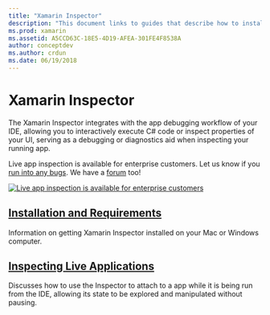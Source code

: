 ```yaml
---
title: "Xamarin Inspector"
description: "This document links to guides that describe how to install and use the Xamarin Inspector to explore and debug applications."
ms.prod: xamarin
ms.assetid: A5CCD63C-18E5-4D19-AFEA-301FE4F8538A
author: conceptdev
ms.author: crdun
ms.date: 06/19/2018
---
```


# Xamarin Inspector

The Xamarin Inspector integrates with the app debugging workflow of your IDE,
allowing you to interactively execute C# code or inspect properties of your UI,
serving as a debugging or diagnostics aid when inspecting your running app.

Live app inspection is available for enterprise customers. Let us know if
you [run into any bugs](~/tools/inspector/install.md#reporting-bugs). We have a
[forum](https://forums.xamarin.com/categories/inspector) too!

[![Live app inspection is available for enterprise customers](images/interactive-1.0.0-bike-inspect-3d-small.png)](images/interactive-1.0.0-bike-inspect-3d.png#lightbox)

## [Installation and Requirements](~/tools/inspector/install.md)

Information on getting Xamarin Inspector installed on your Mac or
Windows computer.

## [Inspecting Live Applications](~/tools/inspector/inspect.md)

Discusses how to use the Inspector to attach to a app while it is being run from
the IDE, allowing its state to be explored and manipulated without pausing.
